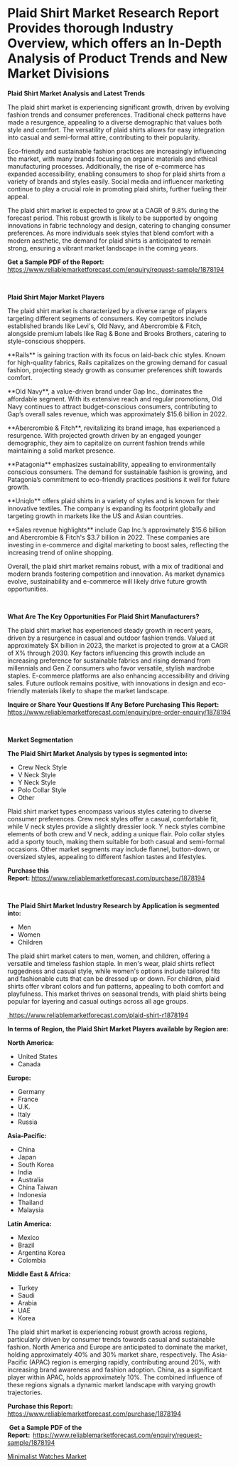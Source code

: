 <p><h1>Plaid Shirt Market Research Report Provides thorough Industry Overview, which offers an In-Depth Analysis of Product Trends and New Market Divisions</h1></p><p><strong>Plaid Shirt Market Analysis and Latest Trends</strong></p>
<p><p>The plaid shirt market is experiencing significant growth, driven by evolving fashion trends and consumer preferences. Traditional check patterns have made a resurgence, appealing to a diverse demographic that values both style and comfort. The versatility of plaid shirts allows for easy integration into casual and semi-formal attire, contributing to their popularity.</p><p>Eco-friendly and sustainable fashion practices are increasingly influencing the market, with many brands focusing on organic materials and ethical manufacturing processes. Additionally, the rise of e-commerce has expanded accessibility, enabling consumers to shop for plaid shirts from a variety of brands and styles easily. Social media and influencer marketing continue to play a crucial role in promoting plaid shirts, further fueling their appeal.</p><p>The plaid shirt market is expected to grow at a CAGR of 9.8% during the forecast period. This robust growth is likely to be supported by ongoing innovations in fabric technology and design, catering to changing consumer preferences. As more individuals seek styles that blend comfort with a modern aesthetic, the demand for plaid shirts is anticipated to remain strong, ensuring a vibrant market landscape in the coming years.</p></p>
<p><strong>Get a Sample PDF of the Report:&nbsp;</strong> <a href="https://www.reliablemarketforecast.com/enquiry/request-sample/1878194?utm_campaign=1840&utm_medium=2&utm_source=Github&utm_content=ia&utm_term=08022025&utm_id=plaid-shirt">https://www.reliablemarketforecast.com/enquiry/request-sample/1878194</a></p>
<p>&nbsp;</p>
<p><strong>Plaid Shirt Major Market Players</strong></p>
<p><p>The plaid shirt market is characterized by a diverse range of players targeting different segments of consumers. Key competitors include established brands like Levi's, Old Navy, and Abercrombie & Fitch, alongside premium labels like Rag & Bone and Brooks Brothers, catering to style-conscious shoppers.</p><p>**Rails** is gaining traction with its focus on laid-back chic styles. Known for high-quality fabrics, Rails capitalizes on the growing demand for casual fashion, projecting steady growth as consumer preferences shift towards comfort.</p><p>**Old Navy**, a value-driven brand under Gap Inc., dominates the affordable segment. With its extensive reach and regular promotions, Old Navy continues to attract budget-conscious consumers, contributing to Gap’s overall sales revenue, which was approximately $15.6 billion in 2022.</p><p>**Abercrombie & Fitch**, revitalizing its brand image, has experienced a resurgence. With projected growth driven by an engaged younger demographic, they aim to capitalize on current fashion trends while maintaining a solid market presence.</p><p>**Patagonia** emphasizes sustainability, appealing to environmentally conscious consumers. The demand for sustainable fashion is growing, and Patagonia’s commitment to eco-friendly practices positions it well for future growth.</p><p>**Uniqlo** offers plaid shirts in a variety of styles and is known for their innovative textiles. The company is expanding its footprint globally and targeting growth in markets like the US and Asian countries.</p><p>**Sales revenue highlights** include Gap Inc.’s approximately $15.6 billion and Abercrombie & Fitch's $3.7 billion in 2022. These companies are investing in e-commerce and digital marketing to boost sales, reflecting the increasing trend of online shopping.</p><p>Overall, the plaid shirt market remains robust, with a mix of traditional and modern brands fostering competition and innovation. As market dynamics evolve, sustainability and e-commerce will likely drive future growth opportunities.</p></p>
<p>&nbsp;</p>
<p><strong>What Are The Key Opportunities For Plaid Shirt Manufacturers?</strong></p>
<p><p>The plaid shirt market has experienced steady growth in recent years, driven by a resurgence in casual and outdoor fashion trends. Valued at approximately $X billion in 2023, the market is projected to grow at a CAGR of X% through 2030. Key factors influencing this growth include an increasing preference for sustainable fabrics and rising demand from millennials and Gen Z consumers who favor versatile, stylish wardrobe staples. E-commerce platforms are also enhancing accessibility and driving sales. Future outlook remains positive, with innovations in design and eco-friendly materials likely to shape the market landscape.</p></p>
<p><strong>Inquire or Share Your Questions If Any Before Purchasing This Report:</strong> <a href="https://www.reliablemarketforecast.com/enquiry/pre-order-enquiry/1878194?utm_campaign=1840&utm_medium=2&utm_source=Github&utm_content=ia&utm_term=08022025&utm_id=plaid-shirt">https://www.reliablemarketforecast.com/enquiry/pre-order-enquiry/1878194</a></p>
<p>&nbsp;</p>
<p><strong>Market Segmentation</strong></p>
<p><strong>The Plaid Shirt Market Analysis by types is segmented into:</strong></p>
<p><ul><li>Crew Neck Style</li><li>V Neck Style</li><li>Y Neck Style</li><li>Polo Collar Style</li><li>Other</li></ul></p>
<p><p>Plaid shirt market types encompass various styles catering to diverse consumer preferences. Crew neck styles offer a casual, comfortable fit, while V neck styles provide a slightly dressier look. Y neck styles combine elements of both crew and V neck, adding a unique flair. Polo collar styles add a sporty touch, making them suitable for both casual and semi-formal occasions. Other market segments may include flannel, button-down, or oversized styles, appealing to different fashion tastes and lifestyles.</p></p>
<p><strong>Purchase this Report:&nbsp;</strong><a href="https://www.reliablemarketforecast.com/purchase/1878194?utm_campaign=1840&utm_medium=2&utm_source=Github&utm_content=ia&utm_term=08022025&utm_id=plaid-shirt">https://www.reliablemarketforecast.com/purchase/1878194</a></p>
<p>&nbsp;</p>
<p><strong>The Plaid Shirt Market Industry Research by Application is segmented into:</strong></p>
<p><ul><li>Men</li><li>Women</li><li>Children</li></ul></p>
<p><p>The plaid shirt market caters to men, women, and children, offering a versatile and timeless fashion staple. In men's wear, plaid shirts reflect ruggedness and casual style, while women's options include tailored fits and fashionable cuts that can be dressed up or down. For children, plaid shirts offer vibrant colors and fun patterns, appealing to both comfort and playfulness. This market thrives on seasonal trends, with plaid shirts being popular for layering and casual outings across all age groups.</p></p>
<p><a href="https://www.reliablemarketforecast.com/plaid-shirt-r1878194?utm_campaign=1840&utm_medium=2&utm_source=Github&utm_content=ia&utm_term=08022025&utm_id=plaid-shirt">&nbsp;https://www.reliablemarketforecast.com/plaid-shirt-r1878194</a></p>
<p><strong>In terms of Region, the Plaid Shirt Market Players available by Region are:</strong></p>
<p>
    <p> <strong> North America: </strong>
        <ul>
            <li>United States</li>
            <li>Canada</li>
        </ul>
        </p> 
    <p> <strong> Europe: </strong>
        <ul>
            <li>Germany</li>
            <li>France</li>
            <li>U.K.</li>
            <li>Italy</li>
            <li>Russia</li>
        </ul>
        </p> 
    <p> <strong> Asia-Pacific: </strong>
        <ul>
            <li>China</li>
            <li>Japan</li>
            <li>South Korea</li>
            <li>India</li>
            <li>Australia</li>
            <li>China Taiwan</li>
            <li>Indonesia</li>
            <li>Thailand</li>
            <li>Malaysia</li>
        </ul>
        </p> 
    <p> <strong> Latin America: </strong>
        <ul>
            <li>Mexico</li>
            <li>Brazil</li>
            <li>Argentina Korea</li>
            <li>Colombia</li>
        </ul>
        </p> 
    <p> <strong> Middle East & Africa: </strong>
        <ul>
            <li>Turkey</li>
            <li>Saudi</li>
            <li>Arabia</li>
            <li>UAE</li>
            <li>Korea</li>
        </ul>
    </p>
    </p>
<p><p>The plaid shirt market is experiencing robust growth across regions, particularly driven by consumer trends towards casual and sustainable fashion. North America and Europe are anticipated to dominate the market, holding approximately 40% and 30% market share, respectively. The Asia-Pacific (APAC) region is emerging rapidly, contributing around 20%, with increasing brand awareness and fashion adoption. China, as a significant player within APAC, holds approximately 10%. The combined influence of these regions signals a dynamic market landscape with varying growth trajectories.</p></p>
<p><strong>Purchase this Report: </strong><a href="https://www.reliablemarketforecast.com/purchase/1878194?utm_campaign=1840&utm_medium=2&utm_source=Github&utm_content=ia&utm_term=08022025&utm_id=plaid-shirt">https://www.reliablemarketforecast.com/purchase/1878194</a></p>
<p>&nbsp;<strong>Get a Sample PDF of the Report:&nbsp;&nbsp;</strong><a href="https://www.reliablemarketforecast.com/enquiry/request-sample/1878194?utm_campaign=1840&utm_medium=2&utm_source=Github&utm_content=ia&utm_term=08022025&utm_id=plaid-shirt">https://www.reliablemarketforecast.com/enquiry/request-sample/1878194</a></p>
<p><strong></strong></p>
<p><p><a href="https://github.com/vimar16th/Market-Research-Report-List-7/blob/main/minimalist-watches-market.md?utm_campaign=1840&utm_medium=2&utm_source=Github&utm_content=ia&utm_term=08022025&utm_id=plaid-shirt">Minimalist Watches Market</a></p></p>